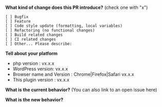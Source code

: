 **What kind of change does this PR introduce?** (check one with "x")
```
[ ] Bugfix
[ ] Feature
[ ] Code style update (formatting, local variables)
[ ] Refactoring (no functional changes)
[ ] Build related changes
[ ] CI related changes
[ ] Other... Please describe:
```

**Tell about your platform**
* php version : vx.x.x
* WordPress version: vx.x.x
* Browser name and Version : Chrome|Firefox|Safari vx.x.x
* This plugin version : vx.x.x

**What is the current behavior?** (You can also link to an open issue here)


**What is the new behavior?**
